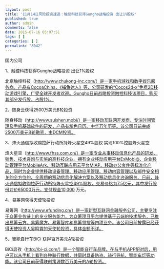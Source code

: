 ```yaml
---
layout: post
title: '11月14日风险投资速递：触控科技获得Gungho战略投资 出让1%股权'
published: true
author: admin
comments: false
date: 2015-07-16 05:07:51
tags: [ ]
categories: [ ]
permalink: "8042"
---
```



国内公司

1、触控科技获得Gungho战略投资 出让1%股权

北京触控科技（http://www.chukong-inc.com/）是一家手机游戏和数字娱乐服务商，产品有CocoaChina、《捕鱼达人》等，公司研发的“Cocos2d-x”免费2D移动游戏引擎，广受全球开发者欢迎。Gungho日前战略投资触控科技该项目，购买其部分发行股，占股1%。

2、随身云获得2500万美元B轮投资

随身移动（http://www.suishen.mobi/）是一家移动互联网开发商，专注时间管理及手机基础软件的研发，产品有粉色日历、中华万年历等。该公司日前完成2500万美元B轮融资，由DCM投资。

3、烽火通信拟收购拉萨行动所持烽火星空49%股权 实现100%控股烽火星空

烽火星空（http://www.fhss.com.cn/）是一家专业从事移动信息化产品的研发、销售、技术咨询与实施的高科技企业。拥有企业移动应用平台ExMobi@、企业移动管理平台MobileArk、移动互联应用云平台MIAP、移动办公套件等标准化产品，同时为企业提供移动设备管理、移动应用管理、移动内容管理以及邮件安全相关的全方位的、全周期的移动信息化解决方案以及移动信息化咨询服务。日前，烽火通信拟收购拉萨行动所持烽火星空49%股权，交易价格为7.5亿元，其中发行股份对价65000万元，支付现金10,000 万元。

4、易筹网获得天使轮投资

易筹网（http://www.efunding.cn/）是一家新型互联网金融服务公司，主要专注于众筹业务链上的专业服务能力，为众筹项目平台提供基于云端的技术服务，已推出易筹云方、易筹魔方、易筹智库和易筹领投等四项业务。该公司日前披露已经获得天使投资人吴鸣霄的天使轮投资，具体金额不详。

5、智能自行车BiCi 获得百万美元A轮投资

BiCi启孜（http://bi-ci.com/）是一个智能自行车品牌，在与手机APP配对后，用户可以从手机上看到各种骑行数据，并同时具备防盗、骑行导航、智能车灯等功能。该公司日前获得联创策源数百万美元的A轮投资。